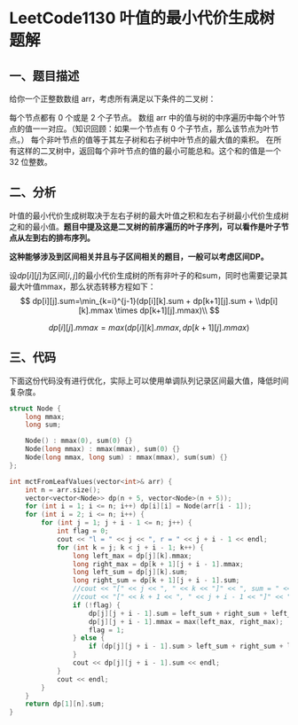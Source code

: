 # LeetCode1130 叶值的最小代价生成树 题解

## 一、题目描述

给你一个正整数数组 arr，考虑所有满足以下条件的二叉树：

每个节点都有 0 个或是 2 个子节点。
数组 arr 中的值与树的中序遍历中每个叶节点的值一一对应。（知识回顾：如果一个节点有 0 个子节点，那么该节点为叶节点。）
每个非叶节点的值等于其左子树和右子树中叶节点的最大值的乘积。
在所有这样的二叉树中，返回每个非叶节点的值的最小可能总和。这个和的值是一个 32 位整数。



## 二、分析

叶值的最小代价生成树取决于左右子树的最大叶值之积和左右子树最小代价生成树之和的最小值。**题目中提及这是二叉树的前序遍历的叶子序列，可以看作是叶子节点从左到右的排布序列。**

**这种能够涉及到区间相关并且与子区间相关的题目，一般可以考虑区间DP。**

设$dp[i][j]$为区间$[i,j]$的最小代价生成树的所有非叶子的和sum，同时也需要记录其最大叶值mmax，那么状态转移方程如下：
$$
dp[i][j].sum=\min_{k=i}^{j-1}(dp[i][k].sum + dp[k+1][j].sum + \\dp[i][k].mmax \times dp[k+1][j].mmax)\\
$$

$$
dp[i][j].mmax = max(dp[i][k].mmax,dp[k+1][j].mmax)
$$



## 三、代码

下面这份代码没有进行优化，实际上可以使用单调队列记录区间最大值，降低时间复杂度。

```c++
struct Node {
    long mmax;
    long sum;

    Node() : mmax(0), sum(0) {}
    Node(long mmax) : mmax(mmax), sum(0) {}
    Node(long mmax, long sum) : mmax(mmax), sum(sum) {}
};

int mctFromLeafValues(vector<int>& arr) {
    int n = arr.size();
    vector<vector<Node>> dp(n + 5, vector<Node>(n + 5));
    for (int i = 1; i <= n; i++) dp[i][i] = Node(arr[i - 1]);
    for (int i = 2; i <= n; i++) {
        for (int j = 1; j + i - 1 <= n; j++) {
            int flag = 0;
            cout << "l = " << j << ", r = " << j + i - 1 << endl;
            for (int k = j; k < j + i - 1; k++) {
                long left_max = dp[j][k].mmax;
                long right_max = dp[k + 1][j + i - 1].mmax;
                long left_sum = dp[j][k].sum;
                long right_sum = dp[k + 1][j + i - 1].sum;
                //cout << "[" << j << ", " << k << "]" << ", sum = " << left_sum << ", max = " << left_max << endl;
                //cout << "[" << k + 1 << ", " << j + i - 1 << "]" << ", sum = " << right_sum << ", max = " << right_max << endl;
                if (!flag) {
                    dp[j][j + i - 1].sum = left_sum + right_sum + left_max * right_max;
                    dp[j][j + i - 1].mmax = max(left_max, right_max);
                    flag = 1;
                } else {
                    if (dp[j][j + i - 1].sum > left_sum + right_sum + left_max * right_max) dp[j][j + i - 1].sum = left_sum + right_sum + left_max * right_max;
                }
                cout << dp[j][j + i - 1].sum << endl;
            }
            cout << endl;
        }
    }
    return dp[1][n].sum;
}
```


